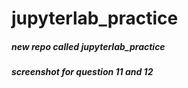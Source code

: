 # jupyterlab_practice

##### new repo called jupyterlab_practice
##### screenshot for question 11 and 12
